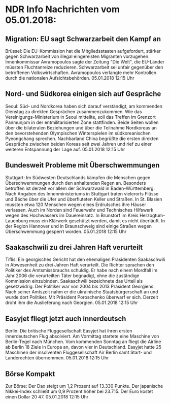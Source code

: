 # NDR Info Nachrichten vom 05.01.2018:


## Migration: EU sagt Schwarzarbeit den Kampf an
Brüssel: Die EU-Kommission hat die Mitgliedsstaaten aufgefordert, stärker gegen Schwarzarbeit von illegal eingereisten Migranten vorzugehen. Innenkommissar Avramopoulos sagte der Zeitung "Die Welt", die EU-Länder müssten Fluchtanreize reduzieren. Schwarzarbeit sei unfair gegenüber den betroffenen Volkswirtschaften. Avramopoulos verlangte mehr Kontrollen durch die nationalen Aufsichtsbehörden. 05.01.2018 12:15 Uhr 

## Nord- und Südkorea einigen sich auf Gespräche
Seoul:     Süd- und Nordkorea haben sich darauf verständigt, am kommenden Dienstag zu direkten Gesprächen zusammenzukommen. Wie das Vereinigungs-Ministerium in Seoul mitteilte, soll das Treffen im Grenzort Panmunjom in der entmilitarisierten Zone stattfinden. Beide Seiten wollen über die bilateralen Beziehungen und über die Teilnahme Nordkoreas an den bevorstehenden Olympischen Winterspielen im südkoreanischen Pyeongchang sprechen. Nachbarland China begrüßte die ersten direkten Gespräche zwischen beiden Koreas seit zwei Jahren und rief zu einer weiteren Entspannung der Lage auf. 05.01.2018 12:15 Uhr 

## Bundesweit Probleme mit Überschwemmungen
Stuttgart: Im Südwesten Deutschlands kämpfen die Menschen gegen Überschwemmungen durch den anhaltenden Regen an. Besonders betroffen ist derzeit vor allem der Schwarzwald in Baden-Württemberg. Nach Angaben des Innenministeriums in Stuttgart traten vielerorts Flüsse und Bäche über die Ufer und überfluteten Keller und Straßen. In St. Blasien mussten etwa 120 Menschen wegen eines Erdrutsches ihre Häuser verlassen. Auch im Norden sind Feuerwehr und Technisches Hilfswerk wegen des Hochwassers im Dauereinsatz. In Brunstorf im Kreis Herzogtum-Lauenburg muss ein Klärwerk geschützt werden, damit es nicht überläuft. In der Region Hannover und in Braunschweig sind einige Straßen wegen Überschwemmung gesperrt worden. 05.01.2018 12:15 Uhr 

## Saakaschwili zu drei Jahren Haft verurteilt
Tiflis: Ein georgisches Gericht hat den ehemaligen Präsidenten Saakaschwili in Abwesenheit zu drei Jahren Haft verurteilt. Die Richter sprachen den Politiker des Amtsmissbrauchs schuldig. Er habe nach einem Mordfall im Jahr 2006 die verurteilten Täter begnadigt, ohne die zuständige Kommission einzubinden. Saakaschwili bezeichnete das Urteil als gesetzwidrig. Der Politiker war von 2004 bis 2013 Präsident Georgiens. Nach seiner Amtszeit nahm er die ukrainische Staatsbürgerschaft an und wurde dort Politiker. Mit Präsident Poroschenko überwarf er sich. Derzeit droht ihm die Auslieferung nach Georgien. 05.01.2018 12:15 Uhr 

## Easyjet fliegt jetzt auch innerdeutsch
Berlin: Die britische Fluggesellschaft Easyjet hat ihren ersten innerdeutschen Flug absolviert. Am Vormittag startete eine Maschine von Berlin-Tegel nach München. Vom kommenden Sonntag an fliegt die Airline ab Berlin 18 Ziele in Europa an, davon vier in Deutschland. Easyjet hatte 25 Maschinen der insolventen Fluggesellschaft Air Berlin samt Start- und Landerechten übernommen. 05.01.2018 12:15 Uhr 

## Börse Kompakt
Zur Börse: Der Dax steigt um 1,2 Prozent auf 13.330 Punkte. Der japanische Nikkei-Index schließt um 0,9 Prozent höher bei 23.715. Der Euro kostet einen Dollar 20 47. 05.01.2018 12:15 Uhr 
